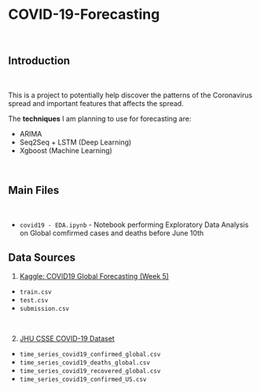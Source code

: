 # COVID-19-Forecasting

<br>


## Introduction
<br>

This is a project to potentially help discover the patterns of the Coronavirus spread and important features that affects the spread. 

The **techniques** I am planning to use for forecasting are: <br>
* ARIMA 
* Seq2Seq + LSTM (Deep Learning)
* Xgboost (Machine Learning)
<br>

## Main Files
<br>

* `covid19 - EDA.ipynb` - Notebook performing Exploratory Data Analysis on Global comfirmed cases and deaths before June 10th <br>

## Data Sources


1. [Kaggle: COVID19 Global Forecasting (Week 5)](https://www.kaggle.com/c/covid19-global-forecasting-week-5/data)

* `train.csv`
* `test.csv`
* `submission.csv`
<br>

2. [JHU CSSE COVID-19 Dataset](https://github.com/CSSEGISandData/COVID-19/tree/master/csse_covid_19_data/csse_covid_19_time_series)

* `time_series_covid19_confirmed_global.csv`
* `time_series_covid19_deaths_global.csv`
* `time_series_covid19_recovered_global.csv`
* `time_series_covid19_confirmed_US.csv`
